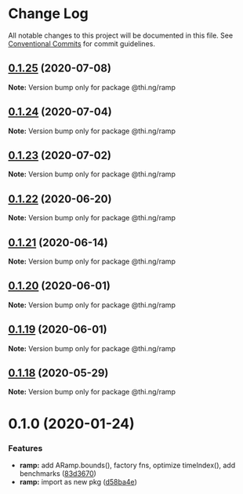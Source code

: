 # Change Log

All notable changes to this project will be documented in this file.
See [Conventional Commits](https://conventionalcommits.org) for commit guidelines.

## [0.1.25](https://github.com/thi-ng/umbrella/compare/@thi.ng/ramp@0.1.24...@thi.ng/ramp@0.1.25) (2020-07-08)

**Note:** Version bump only for package @thi.ng/ramp





## [0.1.24](https://github.com/thi-ng/umbrella/compare/@thi.ng/ramp@0.1.23...@thi.ng/ramp@0.1.24) (2020-07-04)

**Note:** Version bump only for package @thi.ng/ramp





## [0.1.23](https://github.com/thi-ng/umbrella/compare/@thi.ng/ramp@0.1.22...@thi.ng/ramp@0.1.23) (2020-07-02)

**Note:** Version bump only for package @thi.ng/ramp





## [0.1.22](https://github.com/thi-ng/umbrella/compare/@thi.ng/ramp@0.1.21...@thi.ng/ramp@0.1.22) (2020-06-20)

**Note:** Version bump only for package @thi.ng/ramp





## [0.1.21](https://github.com/thi-ng/umbrella/compare/@thi.ng/ramp@0.1.20...@thi.ng/ramp@0.1.21) (2020-06-14)

**Note:** Version bump only for package @thi.ng/ramp





## [0.1.20](https://github.com/thi-ng/umbrella/compare/@thi.ng/ramp@0.1.19...@thi.ng/ramp@0.1.20) (2020-06-01)

**Note:** Version bump only for package @thi.ng/ramp





## [0.1.19](https://github.com/thi-ng/umbrella/compare/@thi.ng/ramp@0.1.18...@thi.ng/ramp@0.1.19) (2020-06-01)

**Note:** Version bump only for package @thi.ng/ramp





## [0.1.18](https://github.com/thi-ng/umbrella/compare/@thi.ng/ramp@0.1.17...@thi.ng/ramp@0.1.18) (2020-05-29)

**Note:** Version bump only for package @thi.ng/ramp





# 0.1.0 (2020-01-24)

### Features

* **ramp:** add ARamp.bounds(), factory fns, optimize timeIndex(), add benchmarks ([83d3670](https://github.com/thi-ng/umbrella/commit/83d3670c7322fd2b47c27e0bda896b9ab83ffd7c))
* **ramp:** import as new pkg ([d58ba4e](https://github.com/thi-ng/umbrella/commit/d58ba4ed4d2ba76ca9c748cf23fcd86a0ff9cca7))
